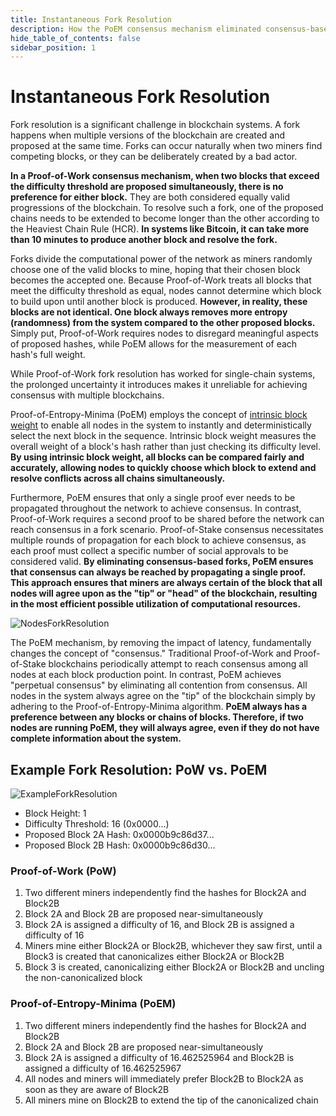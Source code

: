 ```yaml
---
title: Instantaneous Fork Resolution
description: How the PoEM consensus mechanism eliminated consensus-based forks.
hide_table_of_contents: false
sidebar_position: 1
---
```


# Instantaneous Fork Resolution

Fork resolution is a significant challenge in blockchain systems. A fork happens when multiple versions of the blockchain are created and proposed at the same time. Forks can occur naturally when two miners find competing blocks, or they can be deliberately created by a bad actor.

**In a Proof-of-Work consensus mechanism, when two blocks that exceed the difficulty threshold are proposed simultaneously, there is no preference for either block.** They are both considered equally valid progressions of the blockchain. To resolve such a fork, one of the proposed chains needs to be extended to become longer than the other according to the Heaviest Chain Rule (HCR). **In systems like Bitcoin, it can take more than 10 minutes to produce another block and resolve the fork.**

Forks divide the computational power of the network as miners randomly choose one of the valid blocks to mine, hoping that their chosen block becomes the accepted one. Because Proof-of-Work treats all blocks that meet the difficulty threshold as equal, nodes cannot determine which block to build upon until another block is produced. **However, in reality, these blocks are not identical. One block always removes more entropy (randomness) from the system compared to the other proposed blocks.** Simply put, Proof-of-Work requires nodes to disregard meaningful aspects of proposed hashes, while PoEM allows for the measurement of each hash's full weight.

While Proof-of-Work fork resolution has worked for single-chain systems, the prolonged uncertainty it introduces makes it unreliable for achieving consensus with multiple blockchains.

Proof-of-Entropy-Minima (PoEM) employs the concept of [intrinsic block weight](./intrinsic-block-weight.md) to enable all nodes in the system to instantly and deterministically select the next block in the sequence. Intrinsic block weight measures the overall weight of a block's hash rather than just checking its difficulty level. **By using intrinsic block weight, all blocks can be compared fairly and accurately, allowing nodes to quickly choose which block to extend and resolve conflicts across all chains simultaneously.**

Furthermore, PoEM ensures that only a single proof ever needs to be propagated throughout the network to achieve consensus. In contrast, Proof-of-Work requires a second proof to be shared before the network can reach consensus in a fork scenario. Proof-of-Stake consensus necessitates multiple rounds of propagation for each block to achieve consensus, as each proof must collect a specific number of social approvals to be considered valid. **By eliminating consensus-based forks, PoEM ensures that consensus can always be reached by propagating a single proof. This approach ensures that miners are always certain of the block that all nodes will agree upon as the "tip" or "head" of the blockchain, resulting in the most efficient possible utilization of computational resources.**

![NodesForkResolution](/img/NodesForkResolution.png)

The PoEM mechanism, by removing the impact of latency, fundamentally changes the concept of "consensus." Traditional Proof-of-Work and Proof-of-Stake blockchains periodically attempt to reach consensus among all nodes at each block production point. In contrast, PoEM achieves "perpetual consensus" by eliminating all contention from consensus. All nodes in the system always agree on the "tip" of the blockchain simply by adhering to the Proof-of-Entropy-Minima algorithm. **PoEM always has a preference between any blocks or chains of blocks. Therefore, if two nodes are running PoEM, they will always agree, even if they do not have complete information about the system.**

## Example Fork Resolution: PoW vs. PoEM

![ExampleForkResolution](/img/ExampleForkResolution.png)

- Block Height: 1
- Difficulty Threshold: 16 (0x0000...)
- Proposed Block 2A Hash: 0x0000b9c86d37...
- Proposed Block 2B Hash: 0x0000b9c86d30...

### Proof-of-Work (PoW)

1. Two different miners independently find the hashes for Block2A and Block2B
2. Block 2A and Block 2B are proposed near-simultaneously
3. Block 2A is assigned a difficulty of 16, and Block 2B is assigned a difficulty of 16
4. Miners mine either Block2A or Block2B, whichever they saw first, until a Block3 is created that canonicalizes either Block2A or Block2B
5. Block 3 is created, canonicalizing either Block2A or Block2B and uncling the non-canonicalized block

### Proof-of-Entropy-Minima (PoEM)

1. Two different miners independently find the hashes for Block2A and Block2B
2. Block 2A and Block 2B are proposed near-simultaneously
3. Block 2A is assigned a difficulty of 16.462525964 and Block2B is assigned a difficulty of 16.462525967
4. All nodes and miners will immediately prefer Block2B to Block2A as soon as they are aware of Block2B
5. All miners mine on Block2B to extend the tip of the canonicalized chain
